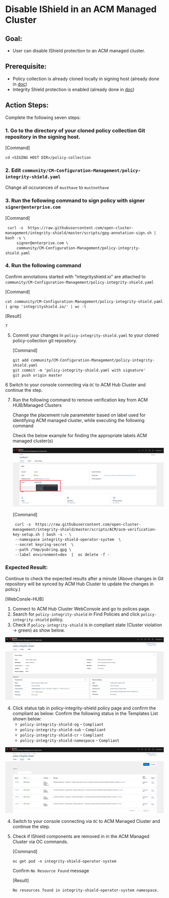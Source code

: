 # Disable IShield in an ACM Managed Cluster

## Goal:
- User can disable IShield protection to an ACM managed cluster.

## Prerequisite: 
- Policy collection is already cloned locally in signing host (already done in [doc](../prerequisite-setup/GIT_CLONE_POLICY_COLLECTION.md))
- Integrity Shield protection is enabled (already done in [doc](../install-scenarios/DEPLOY_ISHIELD.md))
 
## Action Steps:

Complete the following seven steps:

### 1. Go to the directory of your cloned policy collection Git repository in the signing host.

   [Command]
   ```
   cd <SIGING HOST DIR>/policy-collection
   ```
### 2. Edit `community/CM-Configuration-Management/policy-integrity-shield.yaml`
   Change all occurances of  `musthave` to `mustnothave`
   
### 3. Run the following command to sign policy with signer `signer@enterprise.com`
 
   [Command]
   ```
    curl -s  https://raw.githubusercontent.com/open-cluster-management/integrity-shield/master/scripts/gpg-annotation-sign.sh | bash -s \
        signer@enterprise.com \
        community/CM-Configuration-Management/policy-integrity-shield.yaml
   ```
    
### 4. Run the following command

   Confirm annotations started with "integrityshield.io" are attached to `community/CM-Configuration-Management/policy-integrity-shield.yaml`
   
   [Command]
   ```
   cat community/CM-Configuration-Management/policy-integrity-shield.yaml | grep 'integrityshield.io/' | wc -l
  
   ```
    
   [Result]
   ```
   7
   ```
    
5. Commit your changes in `policy-integrity-shield.yaml` to your cloned policy-collection git repository.

   [Command]
   ```
   git add community/CM-Configuration-Management/policy-integrity-shield.yaml
   git commit -m 'policy-integrity-shield.yaml with signature'
   git push origin master
   ```   

6  Switch to your console connecting via `OC` to ACM Hub Cluster and continue the step.
 
7. Run the following command to remove verification key from ACM HUB/Managed Clusters
   
   Change the placement rule parameteter based on label used for identifying ACM managed cluster, while executing the following command
       
   Check the below example for finding the appropriate labels ACM managed cluster(s) 
       
   ![ACM Managed Cluster Labels](../images/acm-managed-cluster-label.PNG)
    
   [Command]
   ```
    curl -s  https://raw.githubusercontent.com/open-cluster-management/integrity-shield/master/scripts/ACM/acm-verification-key-setup.sh | bash -s - \
    --namespace integrity-shield-operator-system  \
    --secret keyring-secret  \
    --path /tmp/pubring.gpg \
    --label environment=dev  |  oc delete -f -
   ```

  
### Expected Result:

Continue to check the expected results after a minute (Above changes in Git repository will be synced by ACM Hub Cluster to update the changes in policy.)
    
[WebConsle-HUB]

1. Connect to ACM Hub Cluster WebConsole and go to polices page.
2. Search for `policy-integrity-shield`  in Find Policies and click  `policy-integrity-shield`  policy. 
3. Check if  `policy-integrity-shield`  is in compliant state (Cluster violation -> green) as show below.

![Policy Compliant After Disabling IShield](../images/policy-compliant-after-delete.PNG)

4. Click status tab in policy-integrity-shield policy page and confirm the compliant as below:
   Confirm the following status in the Templates List shown below:
   - `policy-integrity-shield-og` - `Compliant`
   - `policy-integrity-shield-sub` - `Compliant`
   - `policy-integrity-shield-cr` - `Compliant`
   - `policy-integrity-shield-namespace` - `Compliant`
   
![Policy Compliant Status After Disabling IShield](../images/policy-compliant-status-after-delete.PNG)

4. Switch to your console connecting via `OC` to ACM Managed Cluster and continue the step.

5. Check if IShield components are removed in in the ACM Managed Cluster via OC commands.
   
   [Command]
   ```
   oc get pod -n integrity-shield-operator-system
   ```
   
   Confirm `No Resource Found` message
   
   [Result]
   ```
   No resources found in integrity-shield-operator-system namespace.
   ```








